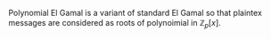 Polynomial El Gamal is a variant of standard El Gamal so that plaintex messages are considered as roots of polynoimial in $\mathbb{Z}_p[x]$.
